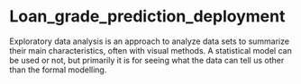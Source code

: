 # Loan_grade_prediction_deployment
Exploratory data analysis is an approach to analyze data sets to
summarize their main characteristics, often with visual methods. A
statistical model can be used or not, but primarily it is for seeing what
the data can tell us other than the formal modelling.
